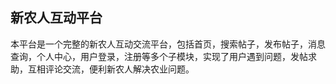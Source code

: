 ## 新农人互动平台
本平台是一个完整的新农人互动交流平台，包括首页，搜索帖子，发布帖子，消息查询，个人中心，用户登录，注册等多个子模块，实现了用户遇到问题，发帖求助，互相评论交流，便利新农人解决农业问题。

